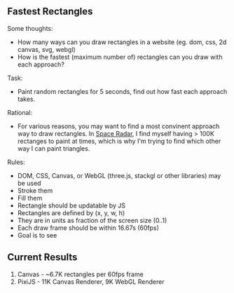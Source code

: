 ## Fastest Rectangles

Some thoughts:
- How many ways can you draw rectangles in a website (eg. dom, css, 2d canvas, svg, webgl)
- How is the fastest (maximum number of) rectangles can you draw with each approach?

Task:
- Paint random rectangles for 5 seconds, find out how fast each approach takes.

Rational:
- For various reasons, you may want to find a most convinent approach way to draw rectangles. In [Space Radar](github.com/zz85/space-radar), I find myself having > 100K rectanges to paint at times, which is why I'm trying to find which other way I can paint triangles.

Rules:
- DOM, CSS, Canvas, or WebGL (three.js, stackgl or other libraries) may be used
- Stroke them
- Fill them
- Rectangle should be updatable by JS
- Rectangles are defined by (x, y, w, h)
- They are in units as fraction of the screen size (0..1)
- Each draw frame should be within 16.67s (60fps)
- Goal is to see 


## Current Results
1. Canvas - ~6.7K rectangles per 60fps frame 
2. PixiJS - 11K Canvas Renderer, 9K WebGL Renderer